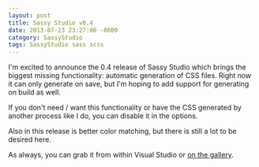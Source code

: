 ```yaml
---
layout: post
title: Sassy Studio v0.4
date: 2013-07-23 23:27:00 -0600
category: SassyStudio
tags: SassyStudio sass scss
---
```


I'm excited to announce the 0.4 release of Sassy Studio which brings the biggest missing
functionality: automatic generation of CSS files. Right now it can only generate on save, but
I'm hoping to add support for generating on build as well.

If you don't need / want this functionality or have the CSS generated by another process like I do, you
can disable it in the options. 

Also in this release is better color matching, but there is still a lot to be desired here.

As always, you can grab it from within Visual Studio or [on the gallery](http://visualstudiogallery.msdn.microsoft.com/85fa99a6-e4c6-4a1c-9f00-e6a8129b6f4d).